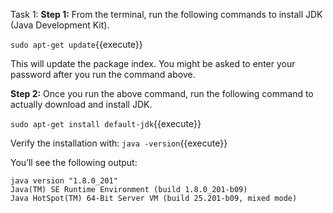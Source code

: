 Task 1: 
**Step 1:** From the terminal, run the following commands to install JDK (Java Development Kit).

`sudo apt-get update`{{execute}} 

This will update the package index. You might be asked to enter your password after you run the command above. 

**Step 2:** Once you run the above command, run the following command to actually download and install JDK.

`sudo apt-get install default-jdk`{{execute}} 


Verify the installation with: `java -version`{{execute}} 

You’ll see the following output:

```
java version "1.8.0_201"
Java(TM) SE Runtime Environment (build 1.8.0_201-b09)
Java HotSpot(TM) 64-Bit Server VM (build 25.201-b09, mixed mode)
```
